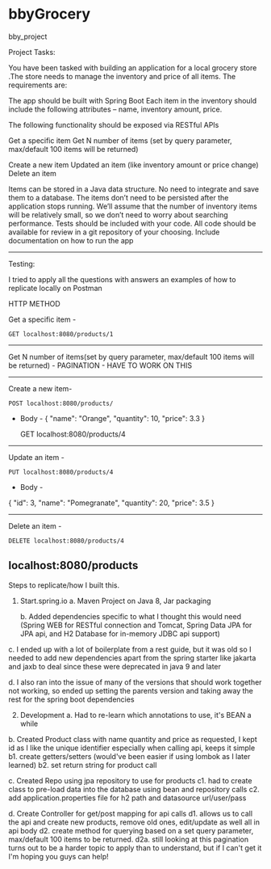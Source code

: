 # bbyGrocery
bby_project

Project Tasks:

You have been tasked with building an application for a local grocery store .The store needs to manage the inventory and price of all items. The requirements are:

The app should be built with Spring Boot
Each item in the inventory should include the following attributes – name, inventory amount, price.

The following functionality should be exposed via RESTful APIs

Get a specific item
Get N number of items (set by query parameter, max/default 100 items will be returned)

Create a new item
Updated an item (like inventory amount or price change) 
Delete an item

Items can be stored in a Java data structure. No need to integrate and save them to a database. The items don’t need to be persisted after the application stops running. 
We’ll assume that the number of inventory items will be relatively small, so we don’t need to worry about searching performance.
Tests should be included with your code.
All code should be available for review in a git repository of your choosing. Include documentation on how to run the app


 -------------------------------- -------------------------------- -------------------------------- -------------------------------- -------------------------------- -------------------------------- 
 
 
Testing:

I tried to apply all the questions with answers an examples of how to replicate locally on Postman 

HTTP METHOD


Get a specific item - 

	GET localhost:8080/products/1

------------------------------------------------------------------------------------------------------------------------------------------------------------------------------------------------

Get N number of items(set by query parameter, max/default 100 items will be returned) - PAGINATION - HAVE TO WORK ON THIS

------------------------------------------------------------------------------------------------------------------------------------------------------------------------------------------------

Create a new item- 

	POST localhost:8080/products/  

* Body -
{
    "name": "Orange",
    "quantity": 10,
    "price": 3.3
}

	GET localhost:8080/products/4

------------------------------------------------------------------------------------------------------------------------------------------------------------------------------------------------

Update an item - 

	PUT localhost:8080/products/4 
	
* Body -

{
    "id": 3,
    "name": "Pomegranate",
    "quantity": 20,
    "price": 3.5
}

------------------------------------------------------------------------------------------------------------------------------------------------------------------------------------------------

Delete an item - 

	DELETE localhost:8080/products/4

localhost:8080/products
------------------------------------------------------------------------------------------------------------------------------------------------------------------------------------------------



Steps to replicate/how I built this.

1. Start.spring.io
	a. Maven Project on Java 8, Jar packaging
	
	b. Added dependencies specific to what I thought this would need (Spring WEB for RESTful connection and Tomcat, Spring Data JPA for JPA api, and H2 Database for in-memory JDBC api support)
	
  c. I ended up with a lot of boilerplate from a rest guide, but it was old so I needed to add new dependencies apart from the spring starter like jakarta and jaxb to deal since these were deprecated in java 9 and later
  
  d. I also ran into the issue of many of the versions that should work together not working, so ended up setting the parents version and taking away the rest for the spring boot dependencies
  
2. Development 
  a. Had to re-learn which annotations to use, it's BEAN a while
  
  b. Created Product class with name quantity and price as requested, I kept id as I like the unique identifier especially when calling api, keeps it simple
    b1. create getters/setters (would've been easier if using lombok as I later learned) 
    b2. set return string for product call
    
  c. Created Repo using jpa repository to use for products 
     c1. had to create class to pre-load data into the database using bean and repository calls
     c2. add application.properties file for h2 path and datasource url/user/pass
     
  d. Create Controller for get/post mapping for api calls
     d1. allows us to call the api and create new products, remove old ones, edit/update as well all in api body
     d2. create method for querying based on a set query parameter, max/default 100 items to be returned.
        d2a. still looking at this pagination turns out to be a harder topic to apply than to understand, but if I can't get it I'm hoping you guys can help!
